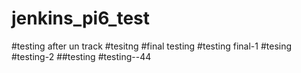 # jenkins_pi6_test
#testing after un track
#tesitng
#final testing
#testing final-1
#tesing
#testing-2
##testing
#testing--44
